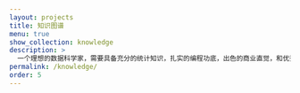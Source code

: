 ```yaml
---
layout: projects
title: 知识图谱
menu: true
show_collection: knowledge
description: >
  一个理想的数据科学家，需要具备充分的统计知识，扎实的编程功底，出色的商业直觉，和优秀的沟通能力。好的数据科学家能够深刻地理解模型背后的逻辑，用代码实现数据挖掘，将数据发现落地为商业建议，简单易懂地呈现给决策者。这里浓缩了一个数据科学家从0开始构建的知识体系。
permalink: /knowledge/
order: 5
---
```

